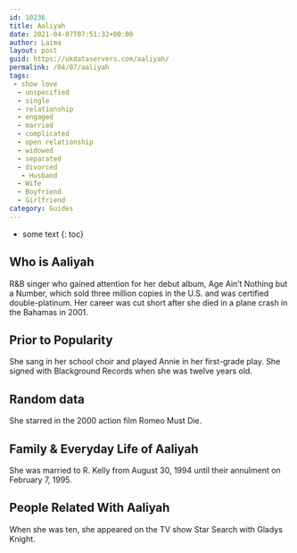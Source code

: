 ```yaml
---
id: 10236
title: Aaliyah
date: 2021-04-07T07:51:32+00:00
author: Laima
layout: post
guid: https://ukdataservers.com/aaliyah/
permalink: /04/07/aaliyah
tags:
 - show love
  - unspecified
  - single
  - relationship
  - engaged
  - married
  - complicated
  - open relationship
  - widowed
  - separated
  - divorced
   - Husband
  - Wife
  - Boyfriend
  - Girlfriend
category: Guides
---
```


* some text
{: toc}


## Who is Aaliyah
                  
                  
                  
R&B singer who gained attention for her debut album, Age Ain&#8217;t Nothing but a Number, which sold three million copies in the U.S. and was certified double-platinum. Her career was cut short after she died in a plane crash in the Bahamas in 2001.
                  
              
            
              
            
                
                
                
## Prior to Popularity
                  
                  
                  
She sang in her school choir and played Annie in her first-grade play. She signed with Blackground Records when she was twelve years old.
                  
              
            
              
            
                
                
                
## Random data
                  
                  
                  
She starred in the 2000 action film Romeo Must Die. 
                  
              
            
              
            
                
                
                
## Family & Everyday Life of Aaliyah
                  
                  
                  
She was married to R. Kelly from August 30, 1994 until their annulment on February 7, 1995. 
                  
              
            
              
            
                
                
                
## People Related With Aaliyah
                  
                  
                  
When she was ten, she appeared on the TV show Star Search with Gladys Knight.
                  
              
            
              
            
                
              
            
              
              
            
            
              
            
          
          
          